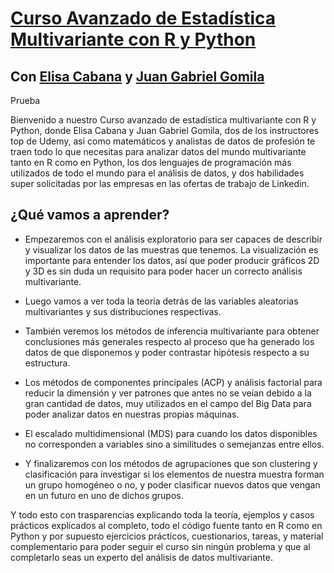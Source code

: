 # [Curso Avanzado de Estadística Multivariante con R y Python](https://www.udemy.com/course/estadistica-multivariante/?couponCode=98D12F7281186CB91904)
## Con [Elisa Cabana](https://www.udemy.com/user/elisa-cabana-garceran-del-vall/) y [Juan Gabriel Gomila](https://www.udemy.com/user/juangabriel2)

Prueba

Bienvenido a nuestro Curso avanzado de estadística multivariante con R y Python, donde Elisa Cabana y Juan Gabriel Gomila, dos de los instructores top de Udemy, así como matemáticos y analistas de datos de profesión te traen todo lo que necesitas para analizar datos del mundo multivariante tanto en R como en Python, los dos lenguajes de programación más utilizados de todo el mundo para el análisis de datos, y dos habilidades super solicitadas por las empresas en las ofertas de trabajo de Linkedin.


## ¿Qué vamos a aprender?

* Empezaremos con el análisis exploratorio para ser capaces de describir y visualizar los datos de las muestras que tenemos. La visualización es importante para entender los datos, así que poder producir gráficos 2D y 3D es sin duda un requisito para poder hacer un correcto análisis multivariante.

* Luego vamos a ver toda la teoría detrás de las variables aleatorias multivariantes y sus distribuciones respectivas.

* También veremos los métodos de inferencia multivariante para obtener conclusiones más generales respecto al proceso que ha generado los datos de que disponemos y poder contrastar hipótesis respecto a su estructura.

* Los métodos de componentes principales (ACP) y análisis factorial para reducir la dimensión y ver patrones que antes no se veían debido a la gran cantidad de datos, muy utilizados en el campo del Big Data para poder analizar datos en nuestras propias máquinas.

* El escalado multidimensional (MDS) para cuando los datos disponibles no corresponden a variables sino a similitudes o semejanzas entre ellos.

* Y finalizaremos con los métodos de agrupaciones que son clustering y clasificación para investigar si los elementos de nuestra muestra forman un grupo homogéneo o no, y poder clasificar nuevos datos que vengan en un futuro en uno de dichos grupos.

Y todo esto con trasparencias explicando toda la teoría, ejemplos y casos prácticos explicados al completo, todo el código fuente tanto en R como en Python y por supuesto ejercicios prácticos, cuestionarios, tareas, y material complementario para poder seguir el curso sin ningún problema y que al completarlo seas un experto del análisis de datos multivariante.
